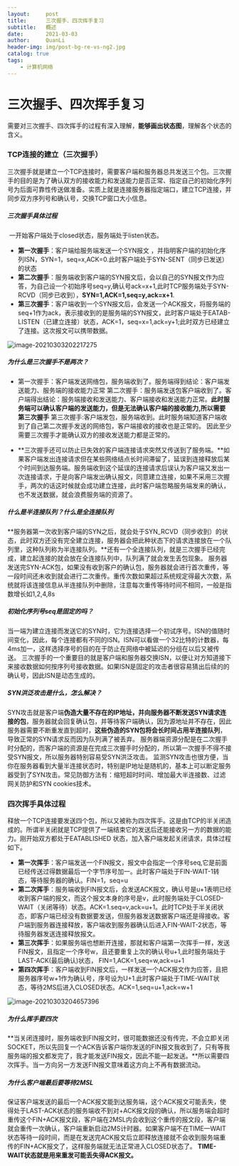 ```yaml
---
layout:     post
title:      三次握手、四次挥手复习
subtitle:   概述
date:       2021-03-03
author:     QuanLi
header-img: img/post-bg-re-vs-ng2.jpg
catalog: true
tags:
    - 计算机网络
---
```


# 三次握手、四次挥手复习

​	需要对三次握手、四次挥手的过程有深入理解，**能够画出状态图**，理解各个状态的含义。

### **TCP连接的建立（三次握手）**

​	三次握手就是建立一个TCP连接时，需要客户端和服务器总共发送三个包。三次握手的目的是为了确认双方的接收能力和发送能力是否正常、指定自己的初始化序列号为后面可靠性传送做准备。实质上就是连接服务器指定端口，建立TCP连接，并同步双方序列号和确认号，交换TCP窗口大小信息。

##### 三次握手具体过程

​	一开始客户端处于closed状态，服务端处于listen状态。

- **第一次握手**：客户端给服务端发送一个SYN报文 ，并指明客户端的初始化序列ISN，SYN=1，seq=x,ACK=0.此时客户端处于SYN-SENT（同步已发送）的状态
- **第二次握手**：服务端收到客户端的SYN报文后，会以自己的SYN报文作为应答，为自己设一个初始序号seq=y,确认号ack=x+1,此时TCP服务端处于SYN-RCVD（同步已收到），**SYN=1,ACK=1,seq=y,ack=x+1**.
- **第三次握手**：客户端收到一个SYN报文后，会发送一个ACK报文，将服务端的seq+1作为ack，表示接收到的是服务端的SYN报文，此时客户端处于EATAB-LISTEN（已建立连接）状态，ACK=1，seq=x=1,ack=y+1;此时双方已经建立了连接。这次报文可以携带数据。

![image-20210303202217275](C:\Users\ql\AppData\Roaming\Typora\typora-user-images\image-20210303202217275.png)

##### 为什么是三次握手不是两次？

- 第一次握手：客户端发送网络包，服务端收到了。服务端得到结论：客户端发送能力、服务端的接收能力正常  第二次握手：服务端发送包客户端收到了。客户端得出结论：服务端接收和发送能力、客户端接收和发送能力正常。**此时服务端可以确认客户端的发送能力，但是无法确认客户端的接收能力,所以需要第三次握手**  第三次握手:客户端发包，服务端收到。此时服务端知道客户端收到了自己第二次握手发送的网络包，客户端接收的接收也是正常的。 因此至少需要三次握手才能确认双方的接收发送能力都是正常的。  

- **三次握手还可以防止已失效的客户端连接请求突然又传送到了服务端。**如果客户端发出连接请求但在某些网络结点长时间滞留了，延误到连接释放后某个时间到达服务端。服务端收到这个延误的连接请求后误认为客户端又发出一次连接请求，于是向客户端发出确认报文，同意建立连接，如果不采用三次握手，两次的话这时候就会成功建立连接，此时客户端忽略服务端发来的确认，也不发送数据，就会浪费服务端的资源了。

##### 什么是半连接队列？什么是全连接队列

​	**服务器第一次收到客户端的SYN之后，就会处于SYN_RCVD（同步收到）的状态，此时双方还没有完全建立连接，服务器会把此种状态下的请求连接放在一个队列里，这种队列称为半连接队列。**还有一个全连接队列，就是三次握手已经完成，建立起连接的就会放在全连接队列中，队列满了就会发生丢包现象。  服务器发送完SYN-ACK包，如果没有收到客户的确认包，服务器就会进行首次重传，等一段时间还未收到就会进行二次重传。重传次数如果超过系统规定得最大次数，系统就将该连接信息从半连接队列中删除，注意每次重传等待时间不相同，一般是指数增长如1,2,4,8s

##### **初始化序列号seq是固定的吗？**

​	当一端为建立连接而发送它的SYN时，它为连接选择一个初试序号。ISN的值随时间变化，因此，每个连接都有不同的ISN。ISN可以看做一个32比特的计数器，每4ms加一，这样选择序号的目的在于防止在网络中被延迟的分组在以后又被传送。  三次握手的一个重要目的就是客户端和服务器交换ISN，以便让对方知道接下来接收数据如何按序列号接收数据。如果ISN是固定的攻击者很容易猜出后续的的确认号，因此ISN是动态生成的。

##### SYN洪泛攻击是什么，怎么解决？

​	SYN攻击就是客户端**伪造大量不存在的IP地址，并向服务器不断发送SYN请求连接的包**，服务器就会回复确认包，并等待客户端确认，因为源地址并不存在，因此服务器需要不断重发直到超时，**这些伪造的SYN包将会长时间占用半连接队列**，导致正常的SYN请求反而因为队列满了被丢弃。  服务器端资源分配是在二次握手时分配的，而客户端的资源是在完成三次握手时分配的，所以第一次握手不得不接受SYN报文，所以服务器特别容易受SYN洪泛攻击。  监测SYN攻击也很方便，当你在服务器看到大量半连接状态时，特别是IP地址是随机的，基本上可以断定服务器受到了SYN攻击。常见防御方法有：缩短超时时间、增加最大半连接数、过滤网关防护和SYN cookies技术。

### 四次挥手具体过程

​	释放一个TCP连接要发送四个包，所以又被称为四次挥手。这是由TCP的半关闭造成的。所谓半关闭就是TCP提供了一端结束它的发送后还能接收另一方的数据的能力。刚开始双方都处于EATABLISHED 状态，加入客户端发起关闭请求，具体过程如下。

- **第一次挥手**：客户端发送一个FIN报文，报文中会指定一个序号seq,它是前面已经传送过得数据最后一个字节序号加一。此时客户端处于FIN-WAIT-1转态，等待服务器的确认。FIN=1，seq=u
- **第二次挥手**：服务端收到FIN报文后，会发送ACK报文，确认号是u+1表明已经收到客户端的报文，而这个报文本身的序号是v，此时服务端处于CLOSED-WAIT（关闭等待）状态。ACK=1.seq=v,ack=u+1。此时TCP处于半关闭状态，即客户端已经没有数据要发送，但服务器发送数据客户端还是得接收。客户端到服务器连接释放，客户端收到服务器确认后进入FIN-WAIT-2状态，等待服务器发送连接释放报文。
- **第三次挥手**：如果服务端也想断开连接，那就和客户端第一次挥手一样，发送FIN报文，且指定一个序号w，且还要重复上次的确认号u+1,此时服务端处于LAST-ACK(最后确认)状态，  FIN=1,ACK=1,seq=w,ack=u+1
-  **第四次挥手**：客户端收到FIN报文后，一样发送一个ACK报文作为应答，且把服务器序号w+1作为确认号，序号设为U+1.此时客户端处于TIME-WAIT状态，等待2MS后进入CLOSED状态。ACK=1,seq=u+1,ack=w+1

![image-20210303204657396](C:\Users\ql\AppData\Roaming\Typora\typora-user-images\image-20210303204657396.png)

##### **为什么挥手要四次**

​	**当关闭连接时，服务端收到FIN报文时，很可能数据还没有传完，不会立即关闭SOCKET，所以先回复一个ACK告诉客户端你发送的FIN报文我收到了，只有等我服务端的报文都发完了，我才能发送FIN报文，因此不能一起发送。**所以需要四次挥手。当一方向另一方发送FIN报文意味着这方向上不再有数据流动。

##### 为什么客户端最后要等待2MSL

​	保证客户端发送的最后一个ACK报文能到达服务端，这个ACK报文可能丢失，使得处于LAST-ACK状态的服务端收不到对+ACK报文段的确认，所以服务端会超时重传这个FIN+ACK报文段，客户端在2MSL内会收到这个重传的报文段，客户端就会重传一次确认，客户端重新启动2MS计时器。如果客户端不在TIME—WAIT状态等待一段时间，而是在发送完ACK报文后立即释放连接就不会收到服务端重传的FIN+ACK报文了，这样服务端就无法正常进入CLOSED状态了。 **TIME-WAIT状态就是用来重发可能丢失得ACK报文。**
